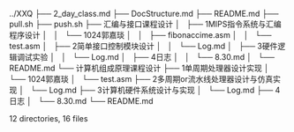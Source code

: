 ../XXQ
├── 2_day_class.md
├── DocStructure.md
├── README.md
├── pull.sh
├── push.sh
├── 汇编与接口课程设计
│   ├── 1MIPS指令系统与汇编程序设计
│   │   └── 1024郭嘉琰
│   │       ├── fibonaccime.asm
│   │       └── test.asm
│   ├── 2简单接口控制模块设计
│   │   └── Log.md
│   ├── 3硬件逻辑调试实验
│   │   └── Log.md
│   ├── 4日志
│   │   └── 8.30.md
│   └── README.md
└── 计算机组成原理课程设计
    ├── 1单周期处理器设计实现
    │   └── 1024郭嘉琰
    │       └── test.asm
    ├── 2多周期or流水线处理器设计与仿真实现
    │   └── Log.md
    ├── 3计算机硬件系统设计与实现
    │   └── Log.md
    ├── 4日志
    │   └── 8.30.md
    └── README.md

12 directories, 16 files
